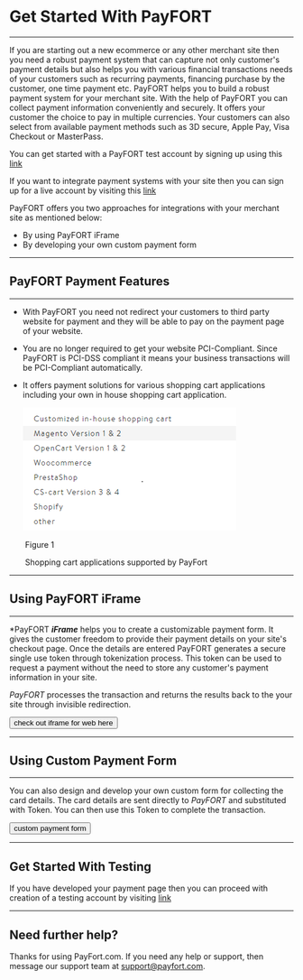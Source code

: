 # Get Started With PayFORT

------

If you are starting out a new ecommerce or any other merchant site then you need a robust payment system that can capture not only customer's payment details but also helps you with various financial transactions needs of your customers such as recurring payments, financing purchase by the customer, one time payment etc. PayFORT helps you to build a robust payment system for your merchant site. With the help of PayFORT you can collect payment information conveniently and securely. It offers your customer the choice to pay in multiple currencies. Your customers can also select from available payment methods such as 3D secure, Apple Pay, Visa Checkout or MasterPass. 

You can get started with a PayFORT test account by signing up using this [link](https://www.payfort.com/test-account/)

If you want to integrate payment systems with your site then you can sign up for a live account by visiting this [link](https://www.payfort.com/get-started/) 

PayFORT offers you two approaches for integrations with your merchant site as mentioned below:

- By using PayFORT iFrame [<i class="fa fa-anchor"></i>](#using-payfort-iframe)
- By developing your own custom payment form[<i class="fa fa-anchor"></i>](custompaymentform.md)



------

## PayFORT Payment Features

------

- With PayFORT you need not redirect your customers to third party website for payment and they will be able to pay on the payment page of your website.

- You are no longer required to get your website PCI-Compliant. Since PayFORT is PCI-DSS compliant it means your business transactions  will be PCI-Compliant automatically.

- It offers payment solutions for various shopping cart applications including your own in house shopping cart application.

  ![image-20200220202239150](img\image-20200220202239150.png)

  ​														Figure 1 

  ​									Shopping cart applications supported by PayFort

  

  

------

## Using PayFORT iFrame

------

*PayFORT ***iFrame*** helps you to create a customizable payment form. It gives the customer freedom to provide their payment details on your site's checkout page. Once the details are entered PayFORT generates a secure single use token through tokenization process. This token can be used to request a payment without the need to store any customer's payment information in your site.

 *PayFORT* processes the transaction and returns the results back to the your site through invisible redirection.

[<button class="btn btn-primary">check out iframe for web here</button>](iframe_web.md)



------

## Using Custom Payment Form

------

You can also design and develop your own custom form for collecting the card details. The card details are sent directly to *PayFORT* and substituted with Token. You can then use this Token to complete the transaction.

[<button class="btn btn-primary">custom payment form </button>](custompaymentform.md)

------

## Get Started With Testing

If you have developed your payment page then you can proceed with creation of a testing account by visiting [link]("https://www.payfort.com/test-account/")

------

## Need further help?

Thanks for using PayFort.com. If you need any help or support, then message our support team at [support@payfort.com](mailto:support@payfort.com).